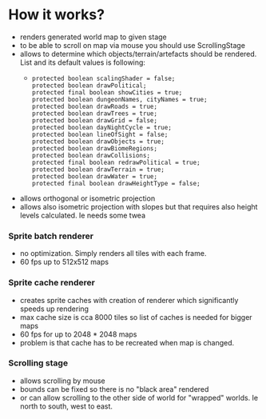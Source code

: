 # How it works?
- renders generated world map to given stage
- to be able to scroll on map via mouse you should use ScrollingStage
- allows to determine which objects/terrain/artefacts should be rendered. 
List and its default values is following:
   -     protected boolean scalingShader = false;
         protected boolean drawPolitical;
         protected final boolean showCities = true;
         protected boolean dungeonNames, cityNames = true;
         protected boolean drawRoads = true;
         protected boolean drawTrees = true;
         protected boolean drawGrid = false;
         protected boolean dayNightCycle = true;
         protected boolean lineOfSight = false;
         protected boolean drawObjects = true;
         protected boolean drawBiomeRegions;
         protected boolean drawCollisions;
         protected final boolean redrawPolitical = true;
         protected boolean drawTerrain = true;
         protected boolean drawWater = true;
         protected final boolean drawHeightType = false; 
- allows orthogonal or isometric projection
- allows also isometric projection with slopes but that requires also height levels calculated. Ie needs some twea
### Sprite batch renderer
- no optimization. Simply renders all tiles with each frame.
- 60 fps up to 512x512 maps
### Sprite cache renderer
- creates sprite caches with creation of renderer which significantly speeds up rendering
- max cache size is cca 8000 tiles so list of caches is needed for bigger maps 
- 60 fps for up to 2048 * 2048 maps 
- problem is that cache has to be recreated when map is changed. 

### Scrolling stage
- allows scrolling by mouse
- bounds can be fixed so there is no "black area" rendered
- or can allow scrolling to the other side of world for "wrapped" worlds. Ie north to south, west to east. 